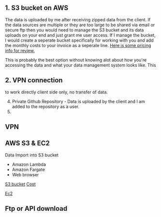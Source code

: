 

## 1.  S3 bucket on AWS 
The data is uploaded by me after receiving zipped data from the client. If the data sources are multiple or they are too large to be shared via email or secure ftp then you would need to manage the S3 bucket  and its data uploads on your end and just grant me user access. If I manage the bucket, I would create a seperate bucket specifically for working with you and add the monthly costs to your invoice as a seperate line. [Here is some pricing info for review.](https://aws.amazon.com/s3/pricing/?nc=sn&loc=4) 

This is probably the best option without knowing alot about how you're accessing the data and what your data management system looks like. This 

## 2.  VPN connection 
to work directly client side only, no transfer of data.


4.  Private Github Repository - Data is uploaded by the client and I am added to the repository as a user.
5. 
## VPN

## AWS S3 & EC2

Data Import into S3 bucket
- Amazon Lambda 
- Amazon Fargate
- Web browser

[S3 bucket](https://aws.amazon.com/s3/getting-started/?nc=sn&loc=5)
[Cost](https://aws.amazon.com/s3/pricing/?nc=sn&loc=4)

[Ec2](https://aws.amazon.com/ec2/?nc=bc&pg=gs) 


## Ftp or API download

<!--stackedit_data:
eyJoaXN0b3J5IjpbLTQyMDA2MjE2NCwtMTUwMDc5Mzc3MSw4OT
QxMzM0N119
-->